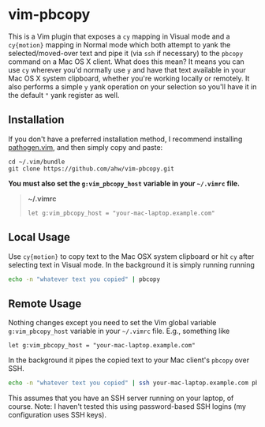 vim-pbcopy
==========
This is a Vim plugin that exposes a `cy` mapping in Visual mode and a
`cy{motion}` mapping in Normal mode which both attempt to yank the
selected/moved-over text and pipe it (via `ssh` if necessary) to the
`pbcopy` command on a Mac OS X client. What does this mean? It means you can
use `cy` wherever you'd normally use `y` and have that text available in
your Mac OS X system clipboard, whether you're working locally or remotely.
It also performs a simple `y` yank operation on your selection so you'll
have it in the default `"` yank register as well.

Installation
------------
If you don't have a preferred installation method, I recommend
installing [pathogen.vim](https://github.com/tpope/vim-pathogen), and
then simply copy and paste:

    cd ~/.vim/bundle
    git clone https://github.com/ahw/vim-pbcopy.git

**You must also set the `g:vim_pbcopy_host` variable in your `~/.vimrc` file.**

> **~/.vimrc**
>
> ```vim
> let g:vim_pbcopy_host = "your-mac-laptop.example.com"
> ```

Local Usage
-----------
Use `cy{motion}` to copy text to the Mac OSX system clipboard or hit `cy`
after selecting text in Visual mode. In the background it is simply running
running 

```sh
echo -n "whatever text you copied" | pbcopy
```

Remote Usage
------------
Nothing changes except you need to set the Vim global variable
`g:vim_pbcopy_host` variable in your `~/.vimrc` file. E.g., something like

```vim
let g:vim_pbcopy_host = "your-mac-laptop.example.com"
```
In the background it pipes the copied text to your Mac client's `pbcopy`
over SSH.

```sh
echo -n "whatever text you copied" | ssh your-mac-laptop.example.com pbcopy
```

This assumes that you have an SSH server running on your laptop, of course.
Note: I haven't tested this using password-based SSH logins (my
configuration uses SSH keys).
